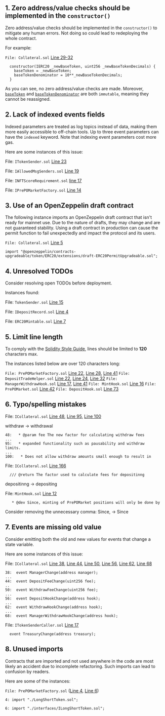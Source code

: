 ## 1. Zero address/value checks should be implemented in the `constructor()`

Zero address/value checks should be implemented in the `constructor()` to mitigate any human errors. Not doing so could lead to redeploying the whole contract.

For example:

`File: Collateral.sol` [Line 29-32](https://github.com/prepo-io/prepo-monorepo/blob/feat/2022-12-prepo/apps/smart-contracts/core/contracts/Collateral.sol#L29-L32)

```solidity
  constructor(IERC20 _newBaseToken, uint256 _newBaseTokenDecimals) {
    baseToken = _newBaseToken;
    baseTokenDenominator = 10**_newBaseTokenDecimals;
  }
```

As you can see, no zero address/value checks are made. Moreover, [`baseToken`](https://github.com/prepo-io/prepo-monorepo/blob/feat/2022-12-prepo/apps/smart-contracts/core/contracts/Collateral.sol#L10) and [`baseTokenDenominator`](https://github.com/prepo-io/prepo-monorepo/blob/feat/2022-12-prepo/apps/smart-contracts/core/contracts/Collateral.sol#L11) are both `immutable`, meaning they cannot be reassigned.

## 2. Lack of indexed events fields

Indexed parameters are treated as log topics instead of data, making them more easily accessible to off-chain tools. Up to three event parameters can have the `indexed` keyword. Note that indexing event parameters cost more gas.

Here are some instances of this issue:

File: `ITokenSender.sol` [Line 23](https://github.com/prepo-io/prepo-monorepo/blob/279e99a99ea27deaec91157cc79a5d5fdabf3d6e/packages/prepo-shared-contracts/contracts/interfaces/ITokenSender.sol#L23)

File: `IAllowedMsgSenders.sol` [Line 19](https://github.com/prepo-io/prepo-monorepo/blob/feat/2022-12-prepo/packages/prepo-shared-contracts/contracts/interfaces/IAllowedMsgSenders.sol#L19)

File: `INFTScoreRequirement.sol` [line 17](https://github.com/prepo-io/prepo-monorepo/blob/feat/2022-12-prepo/packages/prepo-shared-contracts/contracts/interfaces/INFTScoreRequirement.sol#L17)

File: `IPrePOMarketFactory.sol` [Line 14](https://github.com/prepo-io/prepo-monorepo/blob/49a7ed94272db013245d9364e69be713a8aef0a2/apps/smart-contracts/core/contracts/interfaces/IPrePOMarketFactory.sol#L14)

## 3. Use of an OpenZeppelin draft contract

The following instance imports an OpenZeppelin draft contract that isn't ready for mainnet use. Due to the nature of drafts, they may change and are not guaranteed stability. Using a draft contract in production can cause the permit function to fail unexpectedly and impact the protocol and its users.

`File: Collateral.sol` [Line 5](https://github.com/prepo-io/prepo-monorepo/blob/feat/2022-12-prepo/apps/smart-contracts/core/contracts/Collateral.sol#L5)

```solidity
import "@openzeppelin/contracts-upgradeable/token/ERC20/extensions/draft-ERC20PermitUpgradeable.sol";
```

## 4. Unresolved TODOs

Consider resolving open TODOs before deployment.

Instances found:

File: `TokenSender.sol` [Line 15](https://github.com/prepo-io/prepo-monorepo/blob/feat/2022-12-prepo/apps/smart-contracts/core/contracts/TokenSender.sol#L15)

File: `IDepositRecord.sol` [Line 4](https://github.com/prepo-io/prepo-monorepo/blob/49a7ed94272db013245d9364e69be713a8aef0a2/apps/smart-contracts/core/contracts/interfaces/IDepositRecord.sol#L4)

File: `ERC20Mintable.sol` [Line 7](https://github.com/prepo-io/prepo-monorepo/blob/49a7ed94272db013245d9364e69be713a8aef0a2/packages/prepo-shared-contracts/contracts/ERC20Mintable.sol#L7)

## 5. Limit line length

To comply with the [Solidity Style Guide](https://docs.soliditylang.org/en/develop/style-guide.html#maximum-line-length), lines should be limited to **120** characters max.

The instances listed below are over 120 characters long:

`File: PrePOMarketFactory.sol` [Line 22](https://github.com/prepo-io/prepo-monorepo/blob/feat/2022-12-prepo/apps/smart-contracts/core/contracts/PrePOMarketFactory.sol#L22), [Line 28](https://github.com/prepo-io/prepo-monorepo/blob/feat/2022-12-prepo/apps/smart-contracts/core/contracts/PrePOMarketFactory.sol#L28), [Line 41](https://github.com/prepo-io/prepo-monorepo/blob/feat/2022-12-prepo/apps/smart-contracts/core/contracts/PrePOMarketFactory.sol#L41)
`File: DepositTradeHelper.sol` [Line 22](https://github.com/prepo-io/prepo-monorepo/blob/feat/2022-12-prepo/apps/smart-contracts/core/contracts/DepositTradeHelper.sol#L22), [Line 24](https://github.com/prepo-io/prepo-monorepo/blob/feat/2022-12-prepo/apps/smart-contracts/core/contracts/DepositTradeHelper.sol#L24), [Line 32](https://github.com/prepo-io/prepo-monorepo/blob/feat/2022-12-prepo/apps/smart-contracts/core/contracts/DepositTradeHelper.sol#L32)
`File: ManagerWithdrawHook.sol` [Line 17](https://github.com/prepo-io/prepo-monorepo/blob/feat/2022-12-prepo/apps/smart-contracts/core/contracts/ManagerWithdrawHook.sol#L17), [Line 41](https://github.com/prepo-io/prepo-monorepo/blob/feat/2022-12-prepo/apps/smart-contracts/core/contracts/ManagerWithdrawHook.sol#L41)
`File: MintHook.sol` [Line 16](https://github.com/prepo-io/prepo-monorepo/blob/feat/2022-12-prepo/apps/smart-contracts/core/contracts/MintHook.sol#L16)
`File: PrePOMarket.sol` [Line 42](https://github.com/prepo-io/prepo-monorepo/blob/feat/2022-12-prepo/apps/smart-contracts/core/contracts/PrePOMarket.sol#L42)
`File: DepositHook.sol` [Line 73](https://github.com/prepo-io/prepo-monorepo/blob/feat/2022-12-prepo/apps/smart-contracts/core/contracts/DepositHook.sol#L73)

## 6. Typo/spelling mistakes

File: `ICollateral.sol` [Line 48](https://github.com/prepo-io/prepo-monorepo/blob/49a7ed94272db013245d9364e69be713a8aef0a2/apps/smart-contracts/core/contracts/interfaces/ICollateral.sol#L48), [Line 95](https://github.com/prepo-io/prepo-monorepo/blob/49a7ed94272db013245d9364e69be713a8aef0a2/apps/smart-contracts/core/contracts/interfaces/ICollateral.sol#L95), [Line 100](https://github.com/prepo-io/prepo-monorepo/blob/49a7ed94272db013245d9364e69be713a8aef0a2/apps/smart-contracts/core/contracts/interfaces/ICollateral.sol#L100)

withdraw -> withdrawal

```
48:   * @param fee The new factor for calculating withdraw fees
...
95:   * expanded functionality such as pausability and withdraw limits.
...
100:   * Does not allow withdraw amounts small enough to result in
```

File: `ICollateral.sol` [Line 166](https://github.com/prepo-io/prepo-monorepo/blob/49a7ed94272db013245d9364e69be713a8aef0a2/apps/smart-contracts/core/contracts/interfaces/ICollateral.sol#L166)

```
  /// @return The factor used to calculate fees for depositinng
```

depositinng -> depositing

File: `MintHook.sol` [Line 12](https://github.com/prepo-io/prepo-monorepo/blob/49a7ed94272db013245d9364e69be713a8aef0a2/apps/smart-contracts/core/contracts/MintHook.sol#L12)

```
   * @dev Since, minting of PrePOMarket positions will only be done by
```

Consider removing the unnecessary comma: Since, -> Since

## 7. Events are missing old value

Consider emitting both the old and new values for events that change a state variable.

Here are some instances of this issue:

File: `ICollateral.sol` [Line 38](https://github.com/prepo-io/prepo-monorepo/blob/49a7ed94272db013245d9364e69be713a8aef0a2/apps/smart-contracts/core/contracts/interfaces/ICollateral.sol#L38), [Line 44](https://github.com/prepo-io/prepo-monorepo/blob/49a7ed94272db013245d9364e69be713a8aef0a2/apps/smart-contracts/core/contracts/interfaces/ICollateral.sol#L44), [Line 50](https://github.com/prepo-io/prepo-monorepo/blob/49a7ed94272db013245d9364e69be713a8aef0a2/apps/smart-contracts/core/contracts/interfaces/ICollateral.sol#L50), [Line 56](https://github.com/prepo-io/prepo-monorepo/blob/49a7ed94272db013245d9364e69be713a8aef0a2/apps/smart-contracts/core/contracts/interfaces/ICollateral.sol#L56), [Line 62](https://github.com/prepo-io/prepo-monorepo/blob/49a7ed94272db013245d9364e69be713a8aef0a2/apps/smart-contracts/core/contracts/interfaces/ICollateral.sol#L62), [Line 68](https://github.com/prepo-io/prepo-monorepo/blob/49a7ed94272db013245d9364e69be713a8aef0a2/apps/smart-contracts/core/contracts/interfaces/ICollateral.sol#L68)

```
38:  event ManagerChange(address manager);
...
44:  event DepositFeeChange(uint256 fee);
..
50:  event WithdrawFeeChange(uint256 fee);
...
56:  event DepositHookChange(address hook);
...
62:  event WithdrawHookChange(address hook);
...
68:  event ManagerWithdrawHookChange(address hook);
```

File: `ITokenSenderCaller.sol` [Line 17](https://github.com/prepo-io/prepo-monorepo/blob/e30c26cef750778c1db594322fc4bbe235205d8f/packages/prepo-shared-contracts/contracts/interfaces/ITokenSenderCaller.sol#L17)

```
  event TreasuryChange(address treasury);
```

## 8. Unused imports

Contracts that are imported and not used anywhere in the code are most likely an accident due to incomplete refactoring. Such imports can lead to confusion by readers.

Here are some of the instances:

`File: PrePOMarketFactory.sol` ([Line 4](https://github.com/prepo-io/prepo-monorepo/blob/feat/2022-12-prepo/apps/smart-contracts/core/contracts/PrePOMarketFactory.sol#L4), [Line 6](https://github.com/prepo-io/prepo-monorepo/blob/feat/2022-12-prepo/apps/smart-contracts/core/contracts/PrePOMarketFactory.sol#L6))

```
4: import "./LongShortToken.sol";

6: import "./interfaces/ILongShortToken.sol";
```
